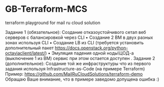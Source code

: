 # GB-Terraform-MCS
terraform playground for mail ru cloud solution

Задание 1 (обязательное):
Создание отказоустойчивого сетап веб серверов c балансировкой через CLI
• Создание 2 ВМ в двух разных зонах используя CLI
• Создание LB из CLI (требуется установить дополнительный пакет https://docs.openstack.org/python-octaviaclient/latest/)
• Эмуляция падения одной ноды\ЦОД-а (выключение 1 из ВМ) сервис при этом остается доступен
.
Задание 2 (дополнительное):
Создание той же инфраструктуры что из первого задания используя Infrastructure-as-Code (на примере Terraform)
Пример: https://github.com/MailRuCloudSolutions/terraform-demo
Обращаю Ваше внимание, что в примере заведомо допущена ошибка :)
